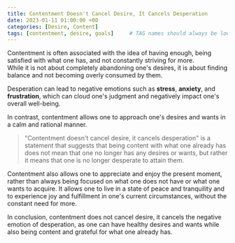 ```yaml
---
title: Contentment Doesn't Cancel Desire, It Cancels Desperation
date: 2023-01-11 01:00:00 +00
categories: [Desire, Content]
tags: [contentment, desire, goals]     # TAG names should always be lowercase
---
```


Contentment is often associated with the idea of having enough, being satisfied with what one has, and not constantly striving for more.  
While it is not about completely abandoning one's desires, it is about finding balance and not becoming overly consumed by them.

Desperation can lead to negative emotions such as **stress**, **anxiety**, and **frustration**, which can cloud one's judgment and negatively impact one's overall well-being.  

In contrast, contentment allows one to approach one's desires and wants in a calm and rational manner.

> "Contentment doesn't cancel desire, it cancels desperation" is a statement that suggests that being content with what one already has does not mean that one no longer has any desires or wants, but rather it means that one is no longer desperate to attain them.

Contentment also allows one to appreciate and enjoy the present moment, rather than always being focused on what one does not have or what one wants to acquire. It allows one to live in a state of peace and tranquility and to experience joy and fulfillment in one's current circumstances, without the constant need for more.

In conclusion, contentment does not cancel desire, it cancels the negative emotion of desperation, as one can have healthy desires and wants while also being content and grateful for what one already has.